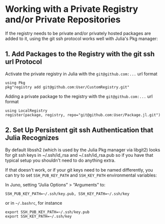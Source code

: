 # Working with a Private Registry and/or Private Repositories

If the registry needs to be private and/or privately hosted packages are
added to it, using the git ssh protocol works well with Julia's Pkg manager:

## 1. Add Packages to the Registry with the git ssh url Protocol

Activate the private registry in Julia with the `git@github.com:...`
url format
```
using Pkg
pkg"registry add git@github.com:User/CustomRegistry.git"
```

Adding a private package to the registry with the `git@github.com:...`
url format
```
using LocalRegistry
register(package, registry, repo="git@github.com:User/Package.jl.git")
```

## 2. Set Up Persistent git ssh Authentication that Julia Recognizes

By default libssh2 (which is used by the Julia Pkg manager via libgit2)
looks for git ssh keys in ~/.ssh/id_rsa and ~/.ssh/id_rsa.pub so if you
have that typical setup you shouldn't need to do anything extra.

If that doesn't work, or if your git keys need to be named differently,
you can try to set `SSH_PUB_KEY_PATH` and `SSH_KEY_PATH` environmental
variables:

In Juno, setting “Julia Options” > “Arguments” to:
```
SSH_PUB_KEY_PATH=~/.ssh/key.pub, SSH_KEY_PATH=~/.ssh/key
```
or in `~/.bashrc`, for instance
```
export SSH_PUB_KEY_PATH=~/.ssh/key.pub
export SSH_KEY_PATH=~/.ssh/key
```
